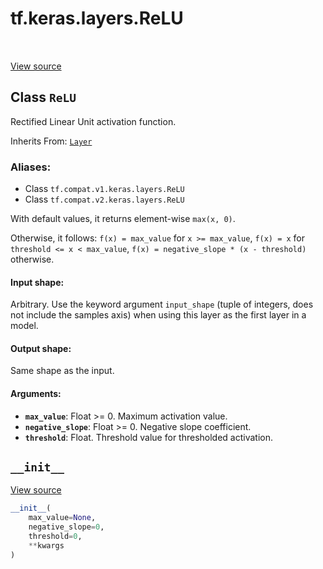 <div itemscope itemtype="http://developers.google.com/ReferenceObject">
<meta itemprop="name" content="tf.keras.layers.ReLU" />
<meta itemprop="path" content="Stable" />
<meta itemprop="property" content="__init__"/>
</div>

# tf.keras.layers.ReLU

<!-- Insert buttons -->

<table class="tfo-notebook-buttons tfo-api" align="left">
</table>

<a target="_blank" href="/code/stable/tensorflow/python/keras/layers/advanced_activations.py">View source</a>



## Class `ReLU`

<!-- Start diff -->
Rectified Linear Unit activation function.

Inherits From: [`Layer`](../../../tf/keras/layers/Layer.md)

### Aliases:

* Class `tf.compat.v1.keras.layers.ReLU`
* Class `tf.compat.v2.keras.layers.ReLU`


<!-- Placeholder for "Used in" -->

With default values, it returns element-wise `max(x, 0)`.

Otherwise, it follows:
`f(x) = max_value` for `x >= max_value`,
`f(x) = x` for `threshold <= x < max_value`,
`f(x) = negative_slope * (x - threshold)` otherwise.

#### Input shape:

Arbitrary. Use the keyword argument `input_shape`
(tuple of integers, does not include the samples axis)
when using this layer as the first layer in a model.



#### Output shape:

Same shape as the input.



#### Arguments:


* <b>`max_value`</b>: Float >= 0. Maximum activation value.
* <b>`negative_slope`</b>: Float >= 0. Negative slope coefficient.
* <b>`threshold`</b>: Float. Threshold value for thresholded activation.

<h2 id="__init__"><code>__init__</code></h2>

<a target="_blank" href="/code/stable/tensorflow/python/keras/layers/advanced_activations.py">View source</a>

``` python
__init__(
    max_value=None,
    negative_slope=0,
    threshold=0,
    **kwargs
)
```






